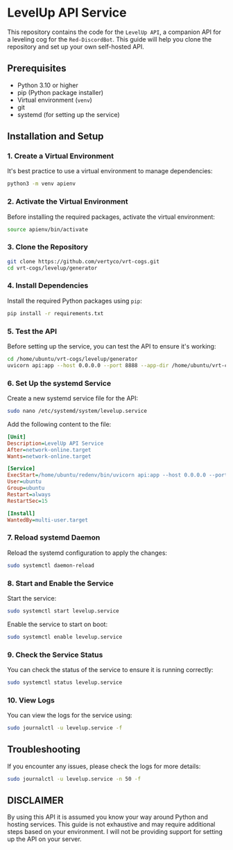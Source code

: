 # LevelUp API Service

This repository contains the code for the `LevelUp API`, a companion API for a leveling cog for the `Red-DiscordBot`. This guide will help you clone the repository and set up your own self-hosted API.

## Prerequisites

- Python 3.10 or higher
- pip (Python package installer)
- Virtual environment (`venv`)
- git
- systemd (for setting up the service)

## Installation and Setup

### 1. Create a Virtual Environment

It's best practice to use a virtual environment to manage dependencies:

```bash
python3 -m venv apienv
```

### 2. Activate the Virtual Environment

Before installing the required packages, activate the virtual environment:

```bash
source apienv/bin/activate
```

### 3. Clone the Repository

```bash
git clone https://github.com/vertyco/vrt-cogs.git
cd vrt-cogs/levelup/generator
```

### 4. Install Dependencies

Install the required Python packages using `pip`:

```bash
pip install -r requirements.txt
```

### 5. Test the API

Before setting up the service, you can test the API to ensure it's working:

```bash
cd /home/ubuntu/vrt-cogs/levelup/generator
uvicorn api:app --host 0.0.0.0 --port 8888 --app-dir /home/ubuntu/vrt-cogs/levelup/generator
```

### 6. Set Up the systemd Service

Create a new systemd service file for the API:

```bash
sudo nano /etc/systemd/system/levelup.service
```

Add the following content to the file:

```ini
[Unit]
Description=LevelUp API Service
After=network-online.target
Wants=network-online.target

[Service]
ExecStart=/home/ubuntu/redenv/bin/uvicorn api:app --host 0.0.0.0 --port 8888 --workers 4 --app-dir /home/ubuntu/vrt-cogs/levelup/generator
User=ubuntu
Group=ubuntu
Restart=always
RestartSec=15

[Install]
WantedBy=multi-user.target
```

### 7. Reload systemd Daemon

Reload the systemd configuration to apply the changes:

```bash
sudo systemctl daemon-reload
```

### 8. Start and Enable the Service

Start the service:

```bash
sudo systemctl start levelup.service
```

Enable the service to start on boot:

```bash
sudo systemctl enable levelup.service
```

### 9. Check the Service Status

You can check the status of the service to ensure it is running correctly:

```bash
sudo systemctl status levelup.service
```

### 10. View Logs

You can view the logs for the service using:

```bash
sudo journalctl -u levelup.service -f
```

## Troubleshooting

If you encounter any issues, please check the logs for more details:

```bash
sudo journalctl -u levelup.service -n 50 -f
```

## DISCLAIMER

By using this API it is assumed you know your way around Python and hosting services. This guide is not exhaustive and may require additional steps based on your environment. I will not be providing support for setting up the API on your server.
